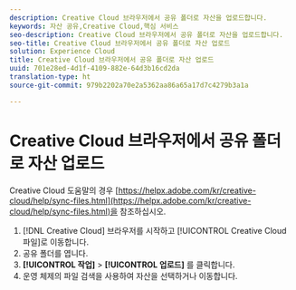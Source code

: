 ```yaml
---
description: Creative Cloud 브라우저에서 공유 폴더로 자산을 업로드합니다.
keywords: 자산 공유,Creative Cloud,핵심 서비스
seo-description: Creative Cloud 브라우저에서 공유 폴더로 자산을 업로드합니다.
seo-title: Creative Cloud 브라우저에서 공유 폴더로 자산 업로드
solution: Experience Cloud
title: Creative Cloud 브라우저에서 공유 폴더로 자산 업로드
uuid: 701e28ed-4d1f-4109-882e-64d3b16cd2da
translation-type: ht
source-git-commit: 979b2202a70e2a5362aa86a65a17d7c4279b3a1a

---
```



# Creative Cloud 브라우저에서 공유 폴더로 자산 업로드

Creative Cloud 도움말의 경우 [https://helpx.adobe.com/kr/creative-cloud/help/sync-files.html](https://helpx.adobe.com/kr/creative-cloud/help/sync-files.html)을 참조하십시오.

1. [!DNL Creative Cloud] 브라우저를 시작하고 [!UICONTROL Creative Cloud 파일]로 이동합니다.
1. 공유 폴더를 엽니다.
1. **[!UICONTROL 작업]** &gt; **[!UICONTROL 업로드]** 를 클릭합니다.
1. 운영 체제의 파일 검색을 사용하여 자산을 선택하거나 이동합니다.
